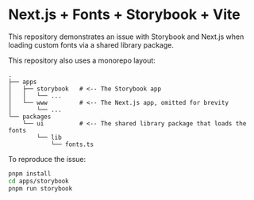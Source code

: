 # Next.js + Fonts + Storybook + Vite

This repository demonstrates an issue with Storybook and Next.js when loading custom fonts via a shared library package.

This repository also uses a monorepo layout:

```
.
├── apps
│   ├── storybook   # <-- The Storybook app
│   │   └── ...
│   └── www         # <-- The Next.js app, omitted for brevity
│       └── ...
└── packages
    └── ui          # <-- The shared library package that loads the fonts
        └── lib
            └── fonts.ts
```

To reproduce the issue:

```bash
pnpm install
cd apps/storybook
pnpm run storybook
```
